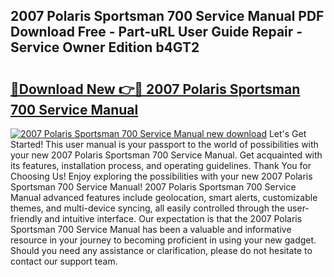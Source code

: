 ## 2007 Polaris Sportsman 700 Service Manual PDF Download Free - Part-uRL User Guide Repair - Service Owner Edition b4GT2

# <h2><a href="http://bc148.oget.top/?id=2007+Polaris+Sportsman+700+Service+Manual">🔗Download New 👉🔴 2007 Polaris Sportsman 700 Service Manual</a></h2>

[![2007 Polaris Sportsman 700 Service Manual new download](https://i.imgur.com/5g1atiW.png)](http://bc148.oget.top/?id=2007+Polaris+Sportsman+700+Service+Manual)
Let's Get Started! This user manual is your passport to the world of possibilities with your new 2007 Polaris Sportsman 700 Service Manual. Get acquainted with its features, installation process, and operating guidelines. Thank You for Choosing Us! Enjoy exploring the possibilities with your new 2007 Polaris Sportsman 700 Service Manual! 2007 Polaris Sportsman 700 Service Manual advanced features include geolocation, smart alerts, customizable themes, and multi-device syncing, all easily controlled through the user-friendly and intuitive interface. Our expectation is that the 2007 Polaris Sportsman 700 Service Manual has been a valuable and informative resource in your journey to becoming proficient in using your new gadget. Should you need any assistance or clarification, please do not hesitate to contact our support team.
